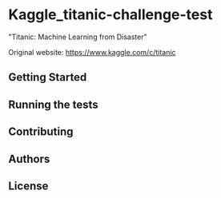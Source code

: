 # Kaggle_titanic-challenge-test

"Titanic: Machine Learning from Disaster"

Original website: https://www.kaggle.com/c/titanic


## Getting Started





## Running the tests




## Contributing
 

## Authors


## License


